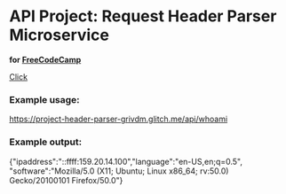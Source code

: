 # API Project: Request Header Parser Microservice

__for [FreeCodeCamp](https://www.freecodecamp.org/learn/back-end-development-and-apis/back-end-development-and-apis-projects/request-header-parser-microservice)__

[Click](https://project-header-parser-grivdm.glitch.me/)


 ### Example usage:
https://project-header-parser-grivdm.glitch.me/api/whoami  
### Example output:
{"ipaddress":"::ffff:159.20.14.100","language":"en-US,en;q=0.5",
"software":"Mozilla/5.0 (X11; Ubuntu; Linux x86_64; rv:50.0) Gecko/20100101 Firefox/50.0"}
